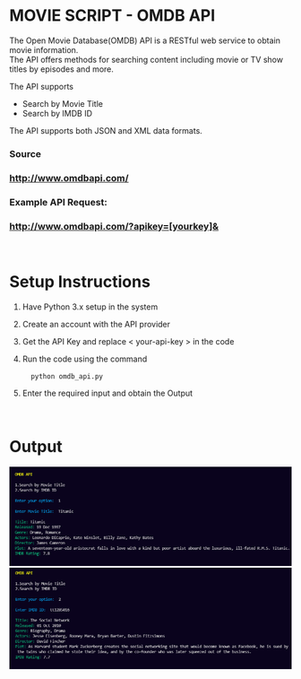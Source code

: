 # MOVIE SCRIPT - OMDB API

The Open Movie Database(OMDB) API is a RESTful web service to obtain movie information.
<br>
The API offers methods for searching content including movie or TV show titles by episodes and more. 

The API supports 
- Search by Movie Title 
- Search by IMDB ID

The API supports both JSON and XML data formats. 
 
### Source  
### http://www.omdbapi.com/  

### Example API Request: 
### http://www.omdbapi.com/?apikey=[yourkey]&

<br>

# Setup Instructions

1. Have Python 3.x setup in the system
2. Create an account with the API provider
3. Get the API Key and replace < your-api-key > in the code 
4. Run the code using the command

    ```
      python omdb_api.py
    ```
5. Enter the required input and obtain the Output

<br>

# Output

<img src="Images/img1.PNG">

<img src="Images/img2.PNG">